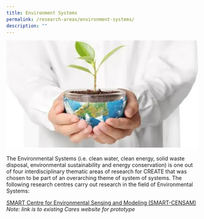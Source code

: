 ```yaml
---
title: Environment Systems
permalink: /research-areas/environment-systems/
description: ""
---
```





![](/images/Research%20Areas/EnvironmentSystems.png)

The Environmental Systems (i.e. clean water, clean energy, solid waste disposal, environmental sustainability and energy conservation) is one out of four interdisciplinary thematic areas of research for CREATE that was chosen to be part of an overarching theme of system of systems. The following research centres carry out research in the field of Environmental Systems:


[SMART Centre for Environmental Sensing and Modeling (SMART-CENSAM)](/AMR/AboutAMR/permalink/)
*Note: link is to existing Cares website for prototype*